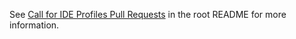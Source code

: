 See [Call for IDE Profiles Pull Requests](/README.md#Call%20for%20IDE%20Profiles%20Pull%20Requests)
in the root README for more information.

